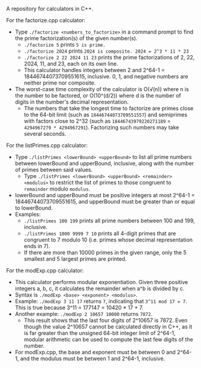 A repository for calculators in C++.

For the factorize.cpp calculator:
* Type `./factorize <numbers_to_factorize>` in a command prompt to find the prime factorization(s) of the given number(s).
  * `./factorize 5` prints `5 is prime.`
  * `./factorize 2024` prints `2024 is composite. 2024 = 2^3 * 11 * 23`
  * `./factorize 2 22 2024 11 23` prints the prime factorizations of 2, 22, 2024, 11, and 23, each on its own line.
  * This calculator handles integers between 2 and 2^64-1 = 18446744073709551615, inclusive. 0, 1, and negative numbers are neither prime nor composite.
* The worst-case time complexity of the calculator is O(√(n)) where n is the number to be factored, or O(10^(d/2)) where d is the number of digits in the number's decimal representation.
  * The numbers that take the longest time to factorize are primes close to the 64-bit limit (such as `18446744073709551557`) and semiprimes with factors close to 2^32 (such as `18446743979220271189` = `4294967279 * 4294967291`). Factorizing such numbers may take several seconds.

For the listPrimes.cpp calculator:
* Type `./listPrimes <lowerBound> <upperBound>` to list all prime numbers between lowerBound and upperBound, inclusive, along with the number of primes between said values.
  * Type `./listPrimes <lowerBound> <upperBound> <remainder> <modulus>` to restrict the list of primes to those congruent to `remainder` modulo `modulus`.
* lowerBound and upperBound must be positive integers at most 2^64-1 = 18446744073709551615, and upperBound must be greater than or equal to lowerBound.
* Examples: 
  * `./listPrimes 100 199` prints all prime numbers between 100 and 199, inclusive.
  * `./listPrimes 1000 9999 7 10` prints all 4-digit primes that are congruent to 7 modulo 10 (i.e. primes whose decimal representation ends in 7).
  * If there are more than 10000 primes in the given range, only the 5 smallest and 5 largest primes are printed.


For the modExp.cpp calculator:
* This calculator performs modular exponentiation. Given three positive integers a, b, c, it calculates the remainder when a^b is divided by c.
* Syntax is `./modExp <base> <exponent> <modulus>`.
* Example: `./modExp 3 11 17` returns `7`, indicating that `3^11 mod 17 = 7`. This is true because 3^11 = 177147 = 10420 * 17 + 7.
* Another example: `./modExp 2 10657 10000` returns `7872`.
  * This result shows that the last four digits of 2^10657 is 7872. Even though the value 2^10657 cannot be calculated directly in C++, as it is far greater than the unsigned 64-bit integer limit of 2^64-1, modular arithmetic can be used to compute the last few digits of the number.
* For modExp.cpp, the base and exponent must be between 0 and 2^64-1, and the modulus must be between 1 and 2^64-1, inclusive.